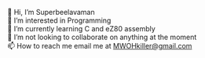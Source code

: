 👋 Hi, I’m Superbeelavaman  
👀 I’m interested in Programming  
🌱 I’m currently learning C and eZ80 assembly  
💞️ I’m not looking to collaborate on anything at the moment  
📫 How to reach me email me at MWOHkiller@gmail.com  

<!---
superbeelavaman/superbeelavaman is a ✨ special ✨ repository because its `README.md` (this file) appears on your GitHub profile.
You can click the Preview link to take a look at your changes.
--->
